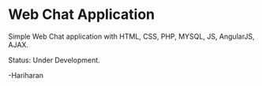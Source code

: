 # Web Chat Application
Simple Web Chat application with HTML, CSS, PHP, MYSQL, JS, AngularJS, AJAX.

Status: Under Development.

-Hariharan
